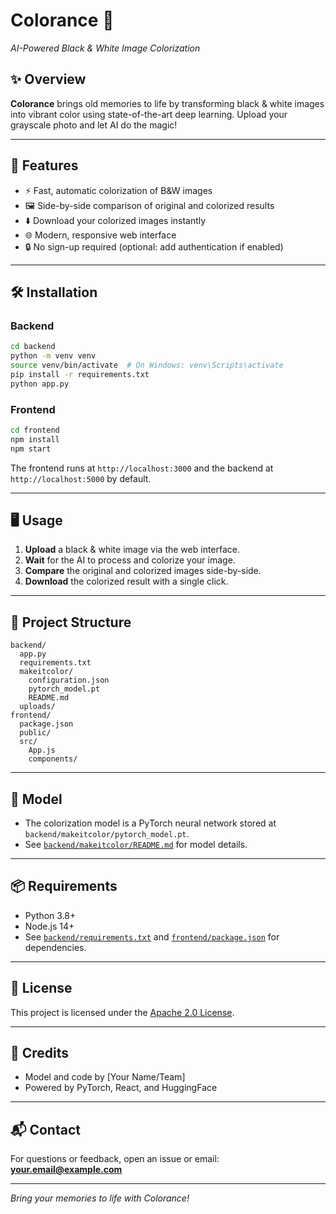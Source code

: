 # Colorance 🎨  
*AI-Powered Black & White Image Colorization*



## ✨ Overview

**Colorance** brings old memories to life by transforming black & white images into vibrant color using state-of-the-art deep learning. Upload your grayscale photo and let AI do the magic!

---

## 🚀 Features

- ⚡ Fast, automatic colorization of B&W images
- 🖼️ Side-by-side comparison of original and colorized results
- ⬇️ Download your colorized images instantly
- 🌐 Modern, responsive web interface
- 🔒 No sign-up required (optional: add authentication if enabled)

---

## 🛠️ Installation

### Backend

```bash
cd backend
python -m venv venv
source venv/bin/activate  # On Windows: venv\Scripts\activate
pip install -r requirements.txt
python app.py
```

### Frontend

```bash
cd frontend
npm install
npm start
```

The frontend runs at `http://localhost:3000` and the backend at `http://localhost:5000` by default.

---

## 🖥️ Usage

1. **Upload** a black & white image via the web interface.
2. **Wait** for the AI to process and colorize your image.
3. **Compare** the original and colorized images side-by-side.
4. **Download** the colorized result with a single click.

---

## 📁 Project Structure

```
backend/
  app.py
  requirements.txt
  makeitcolor/
    configuration.json
    pytorch_model.pt
    README.md
  uploads/
frontend/
  package.json
  public/
  src/
    App.js
    components/
```

---

## 🧠 Model

- The colorization model is a PyTorch neural network stored at  
  `backend/makeitcolor/pytorch_model.pt`.
- See [`backend/makeitcolor/README.md`](backend/makeitcolor/README.md) for model details.

---

## 📦 Requirements

- Python 3.8+
- Node.js 14+
- See [`backend/requirements.txt`](backend/requirements.txt) and [`frontend/package.json`](frontend/package.json) for dependencies.

---

## 📝 License

This project is licensed under the [Apache 2.0 License](backend/makeitcolor/README.md).

---

## 🙏 Credits

- Model and code by [Your Name/Team]
- Powered by PyTorch, React, and HuggingFace

---

## 📬 Contact

For questions or feedback, open an issue or email:  
**your.email@example.com**

---

*Bring your memories to life with Colorance!*